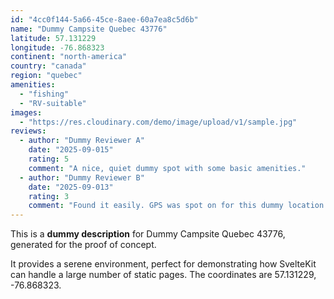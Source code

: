 ```yaml
---
id: "4cc0f144-5a66-45ce-8aee-60a7ea8c5d6b"
name: "Dummy Campsite Quebec 43776"
latitude: 57.131229
longitude: -76.868323
continent: "north-america"
country: "canada"
region: "quebec"
amenities:
  - "fishing"
  - "RV-suitable"
images:
  - "https://res.cloudinary.com/demo/image/upload/v1/sample.jpg"
reviews:
  - author: "Dummy Reviewer A"
    date: "2025-09-015"
    rating: 5
    comment: "A nice, quiet dummy spot with some basic amenities."
  - author: "Dummy Reviewer B"
    date: "2025-09-013"
    rating: 3
    comment: "Found it easily. GPS was spot on for this dummy location."
---
```


This is a **dummy description** for Dummy Campsite Quebec 43776, generated for the proof of concept.

It provides a serene environment, perfect for demonstrating how SvelteKit can handle a large number of static pages. The coordinates are 57.131229, -76.868323.
